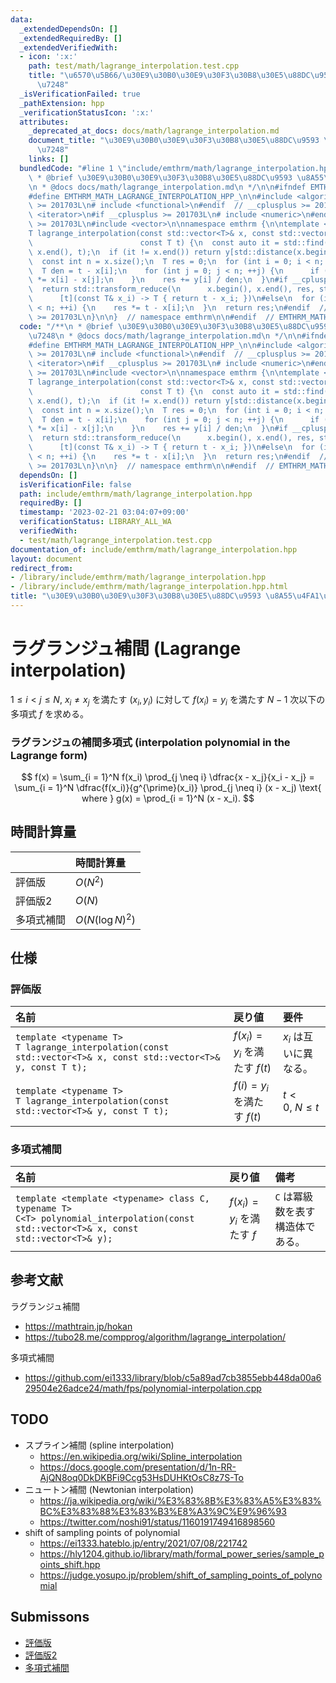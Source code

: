 ```yaml
---
data:
  _extendedDependsOn: []
  _extendedRequiredBy: []
  _extendedVerifiedWith:
  - icon: ':x:'
    path: test/math/lagrange_interpolation.test.cpp
    title: "\u6570\u5B66/\u30E9\u30B0\u30E9\u30F3\u30B8\u30E5\u88DC\u9593 \u8A55\u4FA1\
      \u7248"
  _isVerificationFailed: true
  _pathExtension: hpp
  _verificationStatusIcon: ':x:'
  attributes:
    _deprecated_at_docs: docs/math/lagrange_interpolation.md
    document_title: "\u30E9\u30B0\u30E9\u30F3\u30B8\u30E5\u88DC\u9593 \u8A55\u4FA1\
      \u7248"
    links: []
  bundledCode: "#line 1 \"include/emthrm/math/lagrange_interpolation.hpp\"\n/**\n\
    \ * @brief \u30E9\u30B0\u30E9\u30F3\u30B8\u30E5\u88DC\u9593 \u8A55\u4FA1\u7248\
    \n * @docs docs/math/lagrange_interpolation.md\n */\n\n#ifndef EMTHRM_MATH_LAGRANGE_INTERPOLATION_HPP_\n\
    #define EMTHRM_MATH_LAGRANGE_INTERPOLATION_HPP_\n\n#include <algorithm>\n#if __cplusplus\
    \ >= 201703L\n# include <functional>\n#endif  // __cplusplus >= 201703L\n#include\
    \ <iterator>\n#if __cplusplus >= 201703L\n# include <numeric>\n#endif  // __cplusplus\
    \ >= 201703L\n#include <vector>\n\nnamespace emthrm {\n\ntemplate <typename T>\n\
    T lagrange_interpolation(const std::vector<T>& x, const std::vector<T>& y,\n \
    \                        const T t) {\n  const auto it = std::find(x.begin(),\
    \ x.end(), t);\n  if (it != x.end()) return y[std::distance(x.begin(), it)];\n\
    \  const int n = x.size();\n  T res = 0;\n  for (int i = 0; i < n; ++i) {\n  \
    \  T den = t - x[i];\n    for (int j = 0; j < n; ++j) {\n      if (j != i) den\
    \ *= x[i] - x[j];\n    }\n    res += y[i] / den;\n  }\n#if __cplusplus >= 201703L\n\
    \  return std::transform_reduce(\n      x.begin(), x.end(), res, std::multiplies<T>(),\n\
    \      [t](const T& x_i) -> T { return t - x_i; })\n#else\n  for (int i = 0; i\
    \ < n; ++i) {\n    res *= t - x[i];\n  }\n  return res;\n#endif  // __cplusplus\
    \ >= 201703L\n}\n\n}  // namespace emthrm\n\n#endif  // EMTHRM_MATH_LAGRANGE_INTERPOLATION_HPP_\n"
  code: "/**\n * @brief \u30E9\u30B0\u30E9\u30F3\u30B8\u30E5\u88DC\u9593 \u8A55\u4FA1\
    \u7248\n * @docs docs/math/lagrange_interpolation.md\n */\n\n#ifndef EMTHRM_MATH_LAGRANGE_INTERPOLATION_HPP_\n\
    #define EMTHRM_MATH_LAGRANGE_INTERPOLATION_HPP_\n\n#include <algorithm>\n#if __cplusplus\
    \ >= 201703L\n# include <functional>\n#endif  // __cplusplus >= 201703L\n#include\
    \ <iterator>\n#if __cplusplus >= 201703L\n# include <numeric>\n#endif  // __cplusplus\
    \ >= 201703L\n#include <vector>\n\nnamespace emthrm {\n\ntemplate <typename T>\n\
    T lagrange_interpolation(const std::vector<T>& x, const std::vector<T>& y,\n \
    \                        const T t) {\n  const auto it = std::find(x.begin(),\
    \ x.end(), t);\n  if (it != x.end()) return y[std::distance(x.begin(), it)];\n\
    \  const int n = x.size();\n  T res = 0;\n  for (int i = 0; i < n; ++i) {\n  \
    \  T den = t - x[i];\n    for (int j = 0; j < n; ++j) {\n      if (j != i) den\
    \ *= x[i] - x[j];\n    }\n    res += y[i] / den;\n  }\n#if __cplusplus >= 201703L\n\
    \  return std::transform_reduce(\n      x.begin(), x.end(), res, std::multiplies<T>(),\n\
    \      [t](const T& x_i) -> T { return t - x_i; })\n#else\n  for (int i = 0; i\
    \ < n; ++i) {\n    res *= t - x[i];\n  }\n  return res;\n#endif  // __cplusplus\
    \ >= 201703L\n}\n\n}  // namespace emthrm\n\n#endif  // EMTHRM_MATH_LAGRANGE_INTERPOLATION_HPP_\n"
  dependsOn: []
  isVerificationFile: false
  path: include/emthrm/math/lagrange_interpolation.hpp
  requiredBy: []
  timestamp: '2023-02-21 03:04:07+09:00'
  verificationStatus: LIBRARY_ALL_WA
  verifiedWith:
  - test/math/lagrange_interpolation.test.cpp
documentation_of: include/emthrm/math/lagrange_interpolation.hpp
layout: document
redirect_from:
- /library/include/emthrm/math/lagrange_interpolation.hpp
- /library/include/emthrm/math/lagrange_interpolation.hpp.html
title: "\u30E9\u30B0\u30E9\u30F3\u30B8\u30E5\u88DC\u9593 \u8A55\u4FA1\u7248"
---
```

# ラグランジュ補間 (Lagrange interpolation)

$1 \leq i < j \leq N,\ x_i \neq x_j$ を満たす $(x_i, y_i)$ に対して $f(x_i) = y_i$ を満たす $N - 1$ 次以下の多項式 $f$ を求める。


### ラグランジュの補間多項式 (interpolation polynomial in the Lagrange form)

$$
  f(x) = \sum_{i = 1}^N f(x_i) \prod_{j \neq i} \dfrac{x - x_j}{x_i - x_j} = \sum_{i = 1}^N \dfrac{f(x_i)}{g^{\prime}(x_i)} \prod_{j \neq i} (x - x_j) \text{ where } g(x) = \prod_{i = 1}^N (x - x_i).
$$


## 時間計算量

||時間計算量|
|:--|:--|
|評価版|$O(N^2)$|
|評価版2|$O(N)$|
|多項式補間|$O(N(\log{N})^2)$|


## 仕様

### 評価版

|名前|戻り値|要件|
|:--|:--|:--|
|`template <typename T>`<br>`T lagrange_interpolation(const std::vector<T>& x, const std::vector<T>& y, const T t);`|$f(x_i) = y_i$ を満たす $f(t)$|$x_i$ は互いに異なる。|
|`template <typename T>`<br>`T lagrange_interpolation(const std::vector<T>& y, const T t);`|$f(i) = y_i$ を満たす $f(t)$|$t < 0,\ N \leq t$|


### 多項式補間

|名前|戻り値|備考|
|:--|:--|:--|
|`template <template <typename> class C, typename T>`<br>`C<T> polynomial_interpolation(const std::vector<T>& x, const std::vector<T>& y);`|$f(x_i) = y_i$ を満たす $f$|`C` は冪級数を表す構造体である。|


## 参考文献

ラグランジュ補間
- https://mathtrain.jp/hokan
- https://tubo28.me/compprog/algorithm/lagrange_interpolation/

多項式補間
- https://github.com/ei1333/library/blob/c5a89ad7cb3855ebb448da00a629504e26adce24/math/fps/polynomial-interpolation.cpp


## TODO

- スプライン補間 (spline interpolation)
  - https://en.wikipedia.org/wiki/Spline_interpolation
  - https://docs.google.com/presentation/d/1n-RR-AjQN8oq0DkDKBFi9Ccg53HsDUHKtOsC8z7S-To
- ニュートン補間 (Newtonian interpolation)
  - https://ja.wikipedia.org/wiki/%E3%83%8B%E3%83%A5%E3%83%BC%E3%83%88%E3%83%B3%E8%A3%9C%E9%96%93
  - https://twitter.com/noshi91/status/1160191749416898560
- shift of sampling points of polynomial
  - https://ei1333.hateblo.jp/entry/2021/07/08/221742
  - https://hly1204.github.io/library/math/formal_power_series/sample_points_shift.hpp
  - https://judge.yosupo.jp/problem/shift_of_sampling_points_of_polynomial


## Submissons

- [評価版](https://atcoder.jp/contests/arc033/submissions/10088080)
- [評価版2](https://atcoder.jp/contests/arc033/submissions/10510969)
- [多項式補間](https://judge.yosupo.jp/submission/3794)
